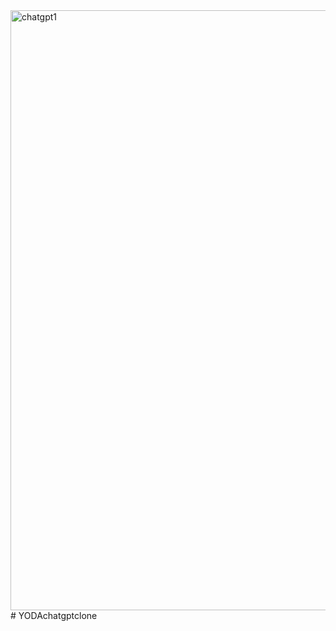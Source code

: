 <img width="960" alt="chatgpt1" src="https://github.com/SuraviMitra/YODAchatgptclone/assets/119784780/7783cd82-dcde-4a7e-8e1f-b2374f3da09f">
# YODAchatgptclone

